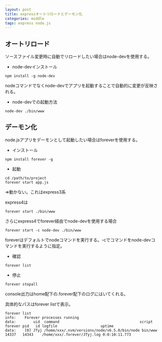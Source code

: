 ```yaml
---
layout: post
title: expressオートリロードとデーモン化
categories: middle
tags: express node.js
---
```


## オートリロード

ソースファイル変更時に自動でリロードしたい場合はnode-devを使用する。

- node-devインストール

```
npm install -g node-dev
```

nodeコマンドでなくnode-devでアプリを起動することで自動的に変更が反映される。

- node-devでの起動方法

```
node-dev ./bin/www
```


## デーモン化

node.jsアプリをデーモンとして起動したい場合はforeverを使用する。

- インストール

```
npm install forever -g
```

- 起動

```
cd /path/to/project
forever start app.js
```
⇒動かない。これはexpress3系

express4は

```
forever start ./bin/www
```

さらにexpress4でforever経由でnode-devを使用する場合

```
forever start -c node-dev ./bin/www
```

foreverはデフォルトでnodeコマンドを実行する。-cでコマンドをnode-devコマンドを実行するように指定。


- 確認

```
forever list
```

- 停止

```
forever stopall
```

console出力はhome配下の.forever配下のログにはいてくれる。

具体的なパスはforever listで表示。

```
forever list
info:    Forever processes running
data:        uid  command                                     script  forever pid   id logfile                    uptime        
data:    [0] JTyj /home/xxx/.nvm/versions/node/v6.5.0/bin/node bin/www 14337   14343    /home/xxx/.forever/JTyj.log 0:0:10:11.773 
```






